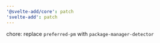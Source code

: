 ```yaml
---
'@svelte-add/core': patch
'svelte-add': patch
---
```


chore: replace `preferred-pm` with `package-manager-detector`
